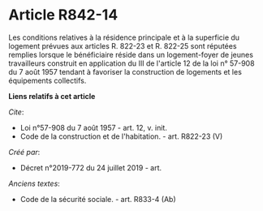 # Article R842-14

Les conditions relatives à la résidence principale et à la superficie du logement prévues aux articles R. 822-23 et R. 822-25
sont réputées remplies lorsque le bénéficiaire réside dans un logement-foyer de jeunes travailleurs construit en application
du III de l'article 12 de la loi n° 57-908 du 7 août 1957 tendant à favoriser la construction de logements et les équipements
collectifs.

**Liens relatifs à cet article**

_Cite_:

  - Loi n°57-908 du 7 août 1957 - art. 12, v. init.
  - Code de la construction et de l'habitation. - art. R822-23 (V)

_Créé par_:

  - Décret n°2019-772 du 24 juillet 2019 - art.

_Anciens textes_:

  - Code de la sécurité sociale. - art. R833-4 (Ab)
